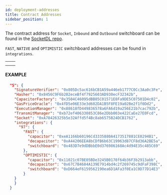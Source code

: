 ```yaml
---
id: deployment-addresses
title: Contract Addresses
sidebar_position: 1
---
```


The contract address for `Socket`, `Inbound` and `Outbound` switchboard can be found in the [SocketDL repo](https://github.com/SocketDotTech/socket-DL/blob/master/deployments/surge_addresses.json).

`FAST`, `NATIVE` and `OPTIMISTIC` switchboard addresses can be found in `integrations`.

|     |     |
| --- | --- |
|     |     |
|     |     |

#### EXAMPLE

```json
  "5": {
    "SignatureVerifier": "0x805Dc5ac616bCB1A59a446eb1777C0Cc3Aa0c3Fe",
    "Hasher": "0x8456C9F6b202eceBf4f7925603AD930ecF32342b",
    "CapacitorFactory": "0x3504C46095dBB85C01571E8Fa9DE5C07501D4c02",
    "GasPriceOracle": "0x4fD5e06E33e3d602DA1B5F8FE19a02Be2f1f0Dd2",
    "ExecutionManager": "0x88618fD449836578a6FA6d19a256E21b7cac792b",
    "TransmitManager": "0xb72ef406330853C86e2Dbb003e422CaEe27E0Fcd",
    "Socket": "0xA78426325b5e32Affd5f4Bc8ab6575B24DCB1762",
    "integrations": {
      "97": {
        "FAST": {
          "capacitor": "0xeA1166b60196Cd3335880A4173517881CE0294B1",
          "decapacitor": "0xA44206EEA8bCDfB6b63C19963d87CF8d36A2BE5a",
          "switchboard": "0x483D7e9dDBbbE0d376986168Ac4d94E35c485C69"
        },
        "OPTIMISTIC": {
          "capacitor": "0x11021c07BE05BDe3245B0178f64b36F3b2913abb",
          "decapacitor": "0x67C7B4684A139E7914bd4c2f269745c9dFaF398C",
          "switchboard": "0xD664eF6159562190ea6D1AFa3f0Ea1C0D77D14E3"
        }
    }
    }
  }
```
